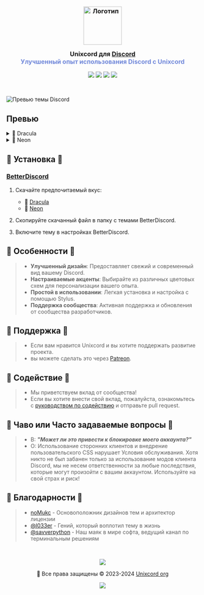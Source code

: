 

<h3 align="center">
	<img src="https://github.com/l033er/unixcord/blob/main/unixcord.png" width="100" alt="Логотип"/><br/>
	<img src="https://raw.githubusercontent.com/catppuccin/catppuccin/main/assets/misc/transparent.png" height="30" width="0px"/>
	Unixcord для <a href="https://discord.com/">Discord</a>
	<img src="https://raw.githubusercontent.com/catppuccin/catppuccin/main/assets/misc/transparent.png" height="30" width="0px"/>
	<br/>
	<span style="font-size: 16px; color: #7289DA;">Улучшенный опыт использования Discord с Unixcord</span>
</h3>

<p align="center">
    <a href="https://github.com/l033er/unixcord/stargazers"><img src="https://img.shields.io/github/stars/l033er/unixcord?colorA=363a4f&colorB=b7bdf8&style=for-the-badge"></a>
    <a href="https://github.com/l033er/unixcord/issues"><img src="https://img.shields.io/github/issues/l033er/unixcord?colorA=363a4f&colorB=f5a97f&style=for-the-badge"></a>
    <a href="https://github.com/l033er/unixcord/contributors"><img src="https://img.shields.io/github/contributors/l033er/unixcord?colorA=363a4f&colorB=a6da95&style=for-the-badge"></a>
    <a href="https://github.com/l033er/unixcord/forks"><img src="https://img.shields.io/github/forks/l033er/unixcord?colorA=363a4f&colorB=f4dbd6&style=for-the-badge"></a>
</p>

&nbsp;
</p>

![Превью темы Discord](https://media.discordapp.net/attachments/1276446945489190957/1276657272231038987/image.png?ex=66d041fc&is=66cef07c&hm=b766a4f4a4e105113dad6745b143419c6af2cc6ae924cc478a32fc33a1484335&=&format=webp&quality=lossless&width=1156&height=654)

## Превью

<details>
<summary>🌻 Dracula</summary>
<img src="assets/steampank-theme.png"/>
</details>
<details>
<summary>🌿 Neon</summary>
<img src="assets/mocha.webp"/>
</details>


## 🚀 Установка 🚀

### [BetterDiscord](https://betterdiscord.app)

1. Скачайте предпочитаемый вкус:
   - 🌻 [Dracula](./themes/dracula.theme.css?raw=1)
   - 🌿 [Neon](./themes/neon.theme.css?raw=1)

2. Скопируйте скачанный файл в папку с темами BetterDiscord.
3. Включите тему в настройках BetterDiscord.

## 🌟 Особенности 🌟

> - **Улучшенный дизайн**: Предоставляет свежий и современный вид вашему Discord.
> - **Настраиваемые акценты**: Выбирайте из различных цветовых схем для персонализации вашего опыта.
> - **Простой в использовании**: Легкая установка и настройка с помощью Stylus.
> - **Поддержка сообщества**: Активная поддержка и обновления от сообщества разработчиков.

## 💖 Поддержка 💖

> - Если вам нравится Unixcord и вы хотите поддержать развитие проекта.
> - вы можете сделать это через [Patreon](patreon.com/unixcord).

## 🤝 Содействие 🤝

> - Мы приветствуем вклад от сообщества!
> - Если вы хотите внести свой вклад, пожалуйста, ознакомьтесь с [руководством по содействию](https://github.com/l033er/unixcord/pulls) и отправьте pull request.

## 🙋 Чаво или Часто задаваемые вопросы 🙋 

> - В: **_"Может ли это привести к блокировке моего аккаунта?"_**
> - О: Использование сторонних клиентов и внедрение пользовательского CSS нарушает Условия обслуживания. Хотя никто не был забанен только за использование модов клиента Discord, мы не несем ответственности за любые последствия, которые могут произойти с вашим аккаунтом. Используйте на свой страх и риск!
  
## 💝 Благодарности 💝 

> - [noMukc](https://github.com/noMukc) - Основоположник дизайнов тем и архитектор лицензии
> - [@l033er](https://t.me/l033er) - Гений, который воплотил тему в жизнь
> - [@savverpython](https://t.me/savverpython) - Наш маяк в мире софта, ведущий канал по терминальным решениям

&nbsp;

<p align="center"><img src="https://raw.githubusercontent.com/catppuccin/catppuccin/main/assets/footers/gray0_ctp_on_line.svg?sanitize=true" /></p>
<p align="center">🌟 Все права защищены &copy; 2023-2024 <a href="https://github.com/l033er" target="_blank">Unixcord org</a></p>
<p align="center"><a href="https://github.com/l033er/unixcord/blob/main/LICENSE"><img src="https://img.shields.io/static/v1.svg?style=for-the-badge&label=License&message=Custom&colorA=363a4f&colorB=b7bdf8"/></a></p>
